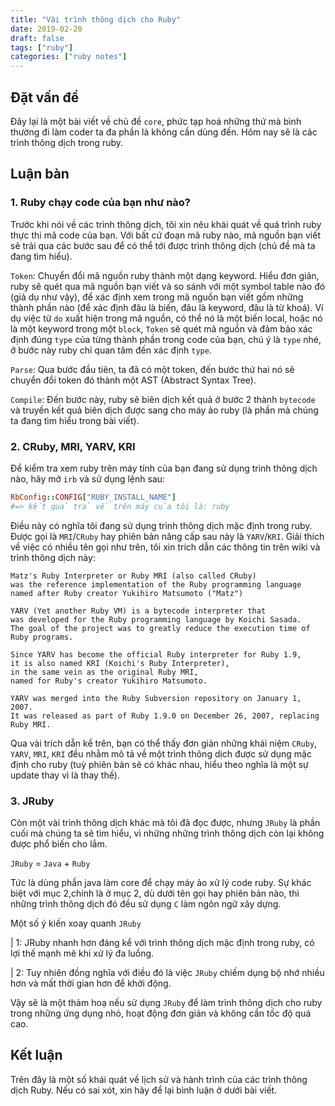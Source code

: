 ```yaml
---
title: "Vài trình thông dịch cho Ruby"
date: 2019-02-20
draft: false
tags: ["ruby"]
categories: ["ruby notes"]
---
```


## Đặt vấn đề

Đây lại là một bài viết về chủ đề `core`, phức tạp hoá những thứ mà bình thường đi làm coder ta đa phần là không cần dùng đến. Hôm nay sẽ là các trình thông dịch trong ruby. 

## Luận bàn

### 1. Ruby chạy code của bạn như nào?

Trước khi nói về các trình thông dịch, tôi xin nêu khái quát về quá trình ruby thực thi mã code của bạn. 
Với bất cứ đoạn mã ruby nào, mã nguồn bạn viết sẽ trải qua các bước sau để có thể tới được trình thông dịch (chủ đề mà ta đang tìm hiểu).

`Token`: Chuyển đổi mã nguồn ruby thành một dạng keyword. Hiểu đơn giản, ruby sẽ quét qua mã nguồn bạn viết và so sánh với một symbol table nào đó (giả dụ như vậy), để xác định xem trong mã nguồn bạn viết gồm những thành phần nào (để xác định đâu là biến, đâu là keyword, đâu là từ khoá). Ví dụ việc từ `do` xuất hiện trong mã nguồn, có thể nó là một biến local, hoặc nó là một keyword trong một `block`, `Token` sẽ quét mã nguồn và đảm bảo xác định đúng `type` của từng thành phần trong code của bạn, chú ý là `type` nhé, ở bước này ruby chỉ quan tâm đến xác định `type`.

`Parse`: Qua bước đầu tiên, ta đã có một token, đến bước thứ hai nó sẽ chuyển đổi token đó thành một AST (Abstract Syntax Tree).

`Compile`: Đến bước này, ruby sẽ biên dịch kết quả ở bước 2 thành `bytecode` và truyền kết quả biên dịch được sang cho máy ảo ruby (là phần mà chúng ta đang tìm hiểu trong bài viết).

### 2. CRuby, MRI, YARV, KRI

Để kiểm tra xem ruby trên máy tính của bạn đang sử dụng trình thông dịch nào, hãy mở `irb` và sử dụng lệnh sau:

``` ruby
RbConfig::CONFIG["RUBY_INSTALL_NAME"]
#=> kết quả trả về trên máy của tôi là: ruby
```
Điều này có nghĩa tôi đang sử dụng trình thông dịch mặc định trong ruby. Được gọi là `MRI`/`CRuby` hay phiên bản nâng cấp sau này là `YARV`/`KRI`. Giải thích về việc có nhiều tên gọi như trên, tôi xin trích dẫn các thông tin trên wiki và trình thông dịch này:

```
Matz's Ruby Interpreter or Ruby MRI (also called CRuby)
was the reference implementation of the Ruby programming language 
named after Ruby creator Yukihiro Matsumoto ("Matz")
```

```
YARV (Yet another Ruby VM) is a bytecode interpreter that 
was developed for the Ruby programming language by Koichi Sasada.
The goal of the project was to greatly reduce the execution time of Ruby programs.
```

```
Since YARV has become the official Ruby interpreter for Ruby 1.9, 
it is also named KRI (Koichi's Ruby Interpreter), 
in the same vein as the original Ruby MRI, 
named for Ruby's creator Yukihiro Matsumoto.
```

```
YARV was merged into the Ruby Subversion repository on January 1, 2007.
It was released as part of Ruby 1.9.0 on December 26, 2007, replacing Ruby MRI.
```

Qua vài trích dẫn kể trên, bạn có thể thấy đơn giản những khái niệm `CRuby`, `YARV`, `MRI`, `KRI` đều nhằm mô tả về một trình thông dịch được sử dụng mặc định cho ruby (tuỳ phiên bản sẽ có khác nhau, hiểu theo nghĩa là một sự update thay vì là thay thế).

### 3. JRuby

Còn một vài trình thông dịch khác mà tôi đã đọc được, nhưng `JRuby` là phần cuối mà chúng ta sẽ tìm hiểu, vì những những trình thông dịch còn lại không được phổ biến cho lắm. 

`JRuby` = `Java` + `Ruby`

Tức là dùng phần java làm core để chạy máy ảo xử lý code ruby. Sự khác biệt với mục 2,chính là ở mục 2, dù dưới tên gọi hay phiên bản nào, thì những trình thông dịch đó đều sử dụng `C` làm ngôn ngữ xây dựng. 

Một số ý kiến xoay quanh `JRuby`

| 1: JRuby nhanh hơn đáng kể với trình thông dịch mặc định trong ruby, có lợi thế mạnh mẽ khi xử lý đa luồng.

| 2: Tuy nhiên đồng nghĩa với điều đó là việc `JRuby` chiếm dụng bộ nhớ nhiều hơn và mất thời gian hơn để khởi động.

Vậy sẽ là một thảm hoạ nếu sử dụng `JRuby` để làm trình thông dịch cho ruby trong những ứng dụng nhỏ, hoạt động đơn giản và không cần tốc độ quá cao.

## Kết luận

Trên đây là một số khái quát về lịch sử và hành trình của các trình thông dịch Ruby. Nếu có sai xót, xin hãy để lại bình luận ở dưới bài viết.
                            